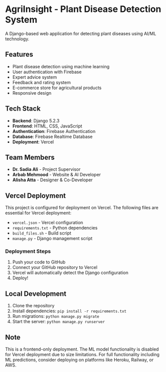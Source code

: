 # AgriInsight - Plant Disease Detection System

A Django-based web application for detecting plant diseases using AI/ML technology.

## Features

- Plant disease detection using machine learning
- User authentication with Firebase
- Expert advice system
- Feedback and rating system
- E-commerce store for agricultural products
- Responsive design

## Tech Stack

- **Backend**: Django 5.2.3
- **Frontend**: HTML, CSS, JavaScript
- **Authentication**: Firebase Authentication
- **Database**: Firebase Realtime Database
- **Deployment**: Vercel

## Team Members

- **Dr. Sadia Ali** - Project Supervisor
- **Arbab Mehmood** - Website & AI Developer
- **Alisha Atta** - Designer & Co-Developer

## Vercel Deployment

This project is configured for deployment on Vercel. The following files are essential for Vercel deployment:

- `vercel.json` - Vercel configuration
- `requirements.txt` - Python dependencies
- `build_files.sh` - Build script
- `manage.py` - Django management script

### Deployment Steps

1. Push your code to GitHub
2. Connect your GitHub repository to Vercel
3. Vercel will automatically detect the Django configuration
4. Deploy!

## Local Development

1. Clone the repository
2. Install dependencies: `pip install -r requirements.txt`
3. Run migrations: `python manage.py migrate`
4. Start the server: `python manage.py runserver`

## Note

This is a frontend-only deployment. The ML model functionality is disabled for Vercel deployment due to size limitations. For full functionality including ML predictions, consider deploying on platforms like Heroku, Railway, or AWS. 
